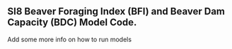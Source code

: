 ## SI8 Beaver Foraging Index (BFI) and Beaver Dam Capacity (BDC) Model Code.

Add some more info on how to run models
